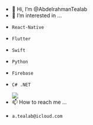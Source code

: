 - 👋 Hi, I’m @AbdelrahmanTealab
- 👀 I’m interested in ...
-     React-Native
-     Flutter
-     Swift 
-     Python
-     Firebase
-     C# .NET
  <img src="https://github-readme-stats.vercel.app/api/top-langs/?username=AbdelrahmanTealab"/>
- 📫 How to reach me ...
-     a.tealab@icloud.com

<!---
AbdelrahmanTealab/AbdelrahmanTealab is a ✨ special ✨ repository because its `README.md` (this file) appears on your GitHub profile.
You can click the Preview link to take a look at your changes.
--->
